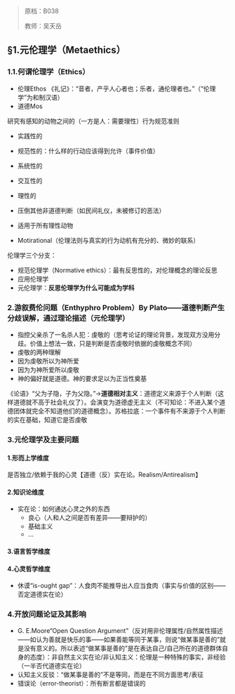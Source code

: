 > 原档：B038
>
> 教师：吴天岳

## §1.元伦理学（Metaethics）

### 1.1.何谓伦理学（Ethics）

- 伦理Ethos 《礼记》：“音者，产乎人心者也；乐者，通伦理者也。”（“伦理学”为和制汉语）
- 道德Mos

研究有感知的动物之间的（一方是人：需要理性）行为规范准则

- 实践性的
- 规范性的：什么样的行动应该得到允许（事件价值）
- 系统性的
- 交互性的
- 理性的

- 压倒其他非道德判断（如民间礼仪，未被修订的恶法）
- 适用于所有理性动物
- Motirational（伦理法则与真实的行为动机有充分的、微妙的联系）

伦理学三个分支：

- 规范伦理学（Normative ethics）：最有反思性的，对伦理概念的理论反思
- 应用伦理学
- 元伦理学：**反思伦理学为什么可能成为学科**

### 2.游叙费伦问题（Enthyphro Problem）By Plato——道德判断产生分歧误解，通过理论描述（元伦理学）

- 指控父亲杀了一名杀人犯：虔敬的（思考论证的理论背景，发现双方没用分歧。价值上想法一致，只是判断是否虔敬时依据的虔敬概念不同）
- 虔敬的两种理解
- 因为虔敬所以为神所爱
- 因为为神所爱所以虔敬
- 神的偏好就是道德。神的要求足以为正当性奠基

《论语》“父为子隐，子为父隐。”→**道德相对主义**：道德定义来源于个人判断（这样道德就不高于社会礼仪了）。会演变为道德虚无主义（不可知论：不进入某个道德团体就完全不知道他们的道德概念）。苏格拉底：一个事件有不来源于个人判断的实在基础，知道它是否虔敬

### 3.元伦理学及主要问题

#### 1.形而上学维度

是否独立/依赖于我的心灵【道德（反）实在论。Realism/Antirealism】

#### 2.知识论维度

- 实在论：如何通达心灵之外的东西
  - 良心（人和人之间是否有差异——要辩护的）
  - 基础主义
  - ...

#### 3.语言哲学维度

#### 4.心灵哲学维度

- 休谟“is-ought gap”：人食肉不能推导出人应当食肉（事实与价值的区别——否定道德实在论）

### 4.开放问题论证及其影响

- G. E.Moore“Open Question Argument”（反对用非伦理属性/自然属性描述——如认为善就是快乐的事——如果善能等同于某事，则说“做某事是善的”就是没有意义的。所以表述“做某事是善的”是在表达自己/自己所在的道德群体自身的态度）：非自然主义实在论/非认知主义：伦理是一种特殊的事实，非经验（一半否代道德实在论）
- 认知主义反驳：“做某事是善的”不是等同，而是在不同方面思考/表征
- 错误论（error-theorist）：所有断言都是错误的